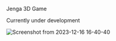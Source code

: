 Jenga 3D Game

Currently under development

![Screenshot from 2023-12-16 16-40-40](https://github.com/BertovDev/Jenga-3d-game/assets/62818001/ebbf8034-1027-4a70-97b9-17c7d418ab42)
